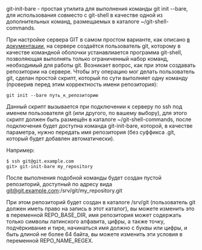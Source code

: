 git-init-bare - простая утилита для выполнения команды git init --bare, для
использования совместо с git-shell в качестве одной из дополнительных команд,
размещаемых в каталоге ~/git-shell-commands.

При настройке сервера GIT в самом простом варианте, как описано
[в документации](https://git-scm.com/book/en/v2/Git-on-the-Server-Setting-Up-the-Server),
на сервере создаётся пользователь git, которому в качестве командной оболочки
устанавлиается программа git-shell, позволяющая выполнять только ограниченный
набор команд, необходимый для работы git. Возникает вопрос, как при этом
создавать репозитории на сервере. Чтобы эту операцию мог делать пользователь
git, сделан простой скрипт, который по сути выполняет одну команду (проверив
перед этим корректность имени репозитория):

    git init --bare путь_к_репозиторию

Данный скрипт вызывается при подключении к серверу по ssh под именем
пользователя git (или другого, по вашему выбору), для этого скрипт должен быть
размещён в каталоге ~/git-shell-commands, после подключения будет доступна
команда git-init-bare, которой, в качестве параметра, нужно передать имя
репозитория (без суффикса .git, который будет добавлен автоматически).

Например:

    $ ssh git@git.example.com
    git> git-init-bare my_repository

После выполнения подобной команды будет создан пустой репозиторий, доступный по
адресу вида git@git.example.com:/srv/git/my_repository.git

При этом репозиторий будет создан в каталоге /srv/git (пользователь git должен
иметь право на запись в этот каталог), вы можете изменить это в переменной
REPO_BASE_DIR, имя репозитория может содержать только символы латинского
алфавита, цифры, а также точку, подчёркивание и тире, начинаться имя должно
с буквы или цифры, и быть длиной не более 64 байта, вы можете изменить эти
условия в переменной REPO_NAME_REGEX.

